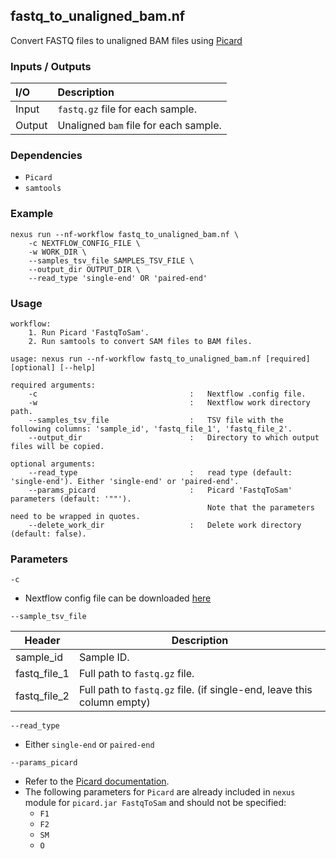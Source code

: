 ## fastq_to_unaligned_bam.nf

Convert FASTQ files to unaligned BAM files using [Picard](https://broadinstitute.github.io/picard/)

### Inputs / Outputs

| I/O    | Description                           |
|:-------|:--------------------------------------|
| Input  | `fastq.gz` file for each sample.      | 
| Output | Unaligned `bam` file for each sample. |

### Dependencies

* `Picard`
* `samtools`

### Example

```
nexus run --nf-workflow fastq_to_unaligned_bam.nf \
    -c NEXTFLOW_CONFIG_FILE \
    -w WORK_DIR \
    --samples_tsv_file SAMPLES_TSV_FILE \
    --output_dir OUTPUT_DIR \
    --read_type 'single-end' OR 'paired-end'
```

### Usage

```
workflow:
    1. Run Picard 'FastqToSam'.
    2. Run samtools to convert SAM files to BAM files.

usage: nexus run --nf-workflow fastq_to_unaligned_bam.nf [required] [optional] [--help]

required arguments:
    -c                                  :   Nextflow .config file.
    -w                                  :   Nextflow work directory path.
    --samples_tsv_file                  :   TSV file with the following columns: 'sample_id', 'fastq_file_1', 'fastq_file_2'.
    --output_dir                        :   Directory to which output files will be copied.

optional arguments:
    --read_type                         :   read type (default: 'single-end'). Either 'single-end' or 'paired-end'.
    --params_picard                     :   Picard 'FastqToSam' parameters (default: '""').
                                            Note that the parameters need to be wrapped in quotes.
    --delete_work_dir                   :   Delete work directory (default: false).
```

### Parameters

`-c`
* Nextflow config file can be downloaded [here](https://github.com/pirl-unc/nexus/tree/main/nextflow)

`--sample_tsv_file`

| Header       | Description                                                            |
|--------------|------------------------------------------------------------------------|
| sample_id    | Sample ID.                                                             |
| fastq_file_1 | Full path to `fastq.gz` file.                                          |
| fastq_file_2 | Full path to `fastq.gz` file. (if single-end, leave this column empty) |

`--read_type`
* Either `single-end` or `paired-end`

`--params_picard`
* Refer to the [Picard documentation](https://broadinstitute.github.io/picard/).
* The following parameters for `Picard` are already included in `nexus` module for `picard.jar FastqToSam` and should not be specified:
  * `F1`
  * `F2`
  * `SM`
  * `O`
